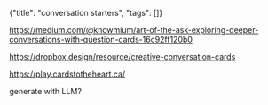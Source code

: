 {"title": "conversation starters", "tags": []}

https://medium.com/@knowmium/art-of-the-ask-exploring-deeper-conversations-with-question-cards-16c92ff120b0

https://dropbox.design/resource/creative-conversation-cards

https://play.cardstotheheart.ca/

generate with LLM?

